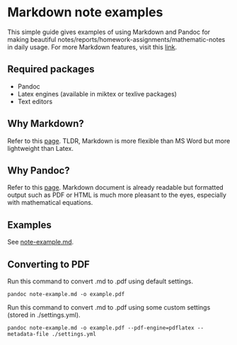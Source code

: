 # Markdown note examples

This simple guide gives examples of using Markdown and Pandoc for making beautiful notes/reports/homework-assignments/mathematic-notes in daily usage. For more Markdown features, visit this [link](https://www.markdownguide.org/basic-syntax/).

## Required packages

- Pandoc
- Latex engines (available in miktex or texlive packages)
- Text editors

## Why Markdown?

Refer to this [page](https://www.markdownguide.org/getting-started/). TLDR, Markdown is more flexible than MS Word but more lightweight than Latex.

## Why Pandoc?

Refer to this [page](https://pandoc.org/). Markdown document is already readable but formatted output such as PDF or HTML is much more pleasant to the eyes, especially with mathematical equations.

## Examples

See [note-example.md](./note-example.md).

## Converting to PDF

Run this command to convert .md to .pdf using default settings.

```
pandoc note-example.md -o example.pdf
```

Run this command to convert .md to .pdf using some custom settings (stored in ./settings.yml).

```
pandoc note-example.md -o example.pdf --pdf-engine=pdflatex --metadata-file ./settings.yml
```

